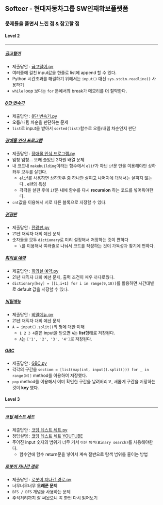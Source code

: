 ## Softeer - 현대자동차그룹 SW인재확보플랫폼 
### 문제들을 풀면서 느낀 점 & 참고할 점

#### Level 2
***
##### [금고털이](https://softeer.ai/practice/info.do?idx=1&eid=395)
+ 제출답안 : [금고털이.py](https://github.com/kxxbeomjun/Algorithm-study/blob/main/Softeer/Level%202/%EA%B8%88%EA%B3%A0%ED%84%B8%EC%9D%B4.py)
+ 여러줄에 걸친 input값을 한줄로 list에 append 할 수 있다.
+ Python 시간초과를 해결하기 위해서는 ```input()``` 대신 ```sys.stdin.readline()``` 사용하기
+ ```while``` loop 보다는 ```for``` 문에서의 break가 메모리를 더 절약한다.

##### [8단 변속기](https://www.softeer.ai/practice/info.do?idx=1&eid=408&sw_prbl_sbms_sn=181201)
+ 제출답안 : [8단 변속기.py](https://github.com/kxxbeomjun/Algorithm-study/blob/main/Softeer/Level%202/8%EB%8B%A8%20%EB%B3%80%EC%86%8D%EA%B8%B0.py)
+ 오름/내림 차순을 판단하는 문제
+ ```list```로 input을 받아서 ```sorted(list)```함수로 오름/내림 차순인지 판단

##### [장애물 인식 프로그램](https://www.softeer.ai/practice/info.do?idx=1&eid=409&sw_prbl_sbms_sn=181207)
+ 제출답안 : [장애물 인식 프로그램.py](https://github.com/kxxbeomjun/Algorithm-study/blob/main/Softeer/Level%202/%EC%9E%A5%EC%95%A0%EB%AC%BC%20%EC%9D%B8%EC%8B%9D%20%ED%94%84%EB%A1%9C%EA%B7%B8%EB%9E%A8.py)
+ 엄청 엄청... 오래 풀었던 2차원 배열 문제
+ 내 코드내 ```makebuilding```이라는 함수에서 ```elif```가 아닌 ```if```문 만을 이용해야만 상하좌우 모두를 살핀다.
  + ```elif```를 사용하면 상하좌우 중 하나만 살피고 나머지에 대해서는 살피지 않는다.. elif의 특성
  + 각각을 살핀 후에 ```if```문 내에 함수를 다시 **recursion** 하는 코드를 넣어줘야한다.
+ ```cnt```값을 이용해서 서로 다른 블록으로 지정할 수 있다.

##### [전광판](https://www.softeer.ai/practice/info.do?idx=1&eid=624)
+ 제출답안 : [전광판.py](https://github.com/kxxbeomjun/Algorithm-study/blob/main/Softeer/Level%202/%EC%A0%84%EA%B4%91%ED%8C%90.py)
+ 21년 재직자 대회 예선 문제
+ 숫자들을 모두 ```dictionary```로 미리 설정해서 저장하는 것이 편하다
  + ```\```를 이용해서 여러줄로 나눠서 코드를 작성하는 것이 가독성과 찾기에 편하다.

##### [회의실 예약](https://www.softeer.ai/practice/info.do?idx=1&eid=626)
+ 제출답안 : [회의실 예약.py](https://github.com/kxxbeomjun/Algorithm-study/blob/main/Softeer/Level%202/%ED%9A%8C%EC%9D%98%EC%8B%A4%20%EC%98%88%EC%95%BD.py)
+ 21년 재직자 대회 예선 문제, 출력 조건이 매우 까다로웠다.
+ ```dictionary[key] = [[i,i+1] for i in range(9,18)]```를 활용하면 시간대별로 default 값을 저장할 수 있다.

##### [비밀메뉴](https://www.softeer.ai/practice/info.do?idx=1&eid=623&sw_prbl_sbms_sn=181299)
+ 제출답안 : [비밀메뉴.py](https://github.com/kxxbeomjun/Algorithm-study/blob/main/Softeer/Level%202/%EB%B9%84%EB%B0%80%EB%A9%94%EB%89%B4.py)
+ 21년 재직자 대회 예선 문제
+ ```A = input().split()```의 형에 대한 이해
  + ```1 2 3 4```같은 input을 받으면 ```A```는 **list**형태로 저장된다. 
  + ```A```는 ```['1', '2', '3', '4']```로 저장된다. 

##### [GBC](https://www.softeer.ai/practice/info.do?idx=1&eid=584)
+ 제출답안 : [GBC.py](https://github.com/kxxbeomjun/Algorithm-study/blob/main/Softeer/Level%202/GBC.py)
+ 각각의 구간을 ```section = [list(map(int, input().split())) for _ in range(N)]``` method를 이용하여 저장했다.
+ ```pop``` method를 이용해서 이미 확인한 구간을 날려버리고, 새롭게 구간을 저장하는 것이 **key** 였다.



#### Level 3
***
##### [코딩 테스트 세트](https://www.softeer.ai/practice/info.do?idx=1&eid=630)
+ 제출답안 : [코딩 테스트 세트.py](https://github.com/kxxbeomjun/Algorithm-study/blob/main/Softeer/Level%203/%EC%BD%94%EB%94%A9%20%ED%85%8C%EC%8A%A4%ED%8A%B8%20%EC%84%B8%ED%8A%B8.py)
+ 정답설명 : [코딩 테스트 세트 YOUTUBE](https://www.youtube.com/watch?v=-xp1Pc6_lIc)
+ 주어진 input 숫자의 범위가 너무 커서 ```이진 탐색(Binary search)```를 사용해야한다.
  + 함수안에 함수 return문을 넣어서 계속 절반으로 탐색 범위를 줄이는 방법

##### [로봇이 지나간 경로](https://www.softeer.ai/practice/info.do?idx=1&eid=577&sw_prbl_sbms_sn=204500)
+ 제출답안 : [로봇이 지나간 경로.py](https://github.com/kxxbeomjun/Algorithm-study/blob/main/Softeer/Level%203/%EB%A1%9C%EB%B4%87%EC%9D%B4%20%EC%A7%80%EB%82%98%EA%B0%84%20%EA%B2%BD%EB%A1%9C.py)
+ 너무너무너무 **오래푼 문제**
+ ```BFS / DFS``` 개념을 사용하는 문제
+ 주석처리까지 잘 써놨으니 꼭 한번 다시 읽어보기
